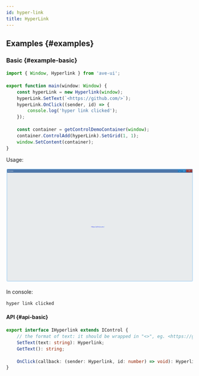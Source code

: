 ```yaml
---
id: hyper-link
title: HyperLink
---
```


## Examples {#examples}

### Basic {#example-basic}

```ts {5-8}
import { Window, Hyperlink } from 'ave-ui';

export function main(window: Window) {
    const hyperLink = new Hyperlink(window);
    hyperLink.SetText(`<https://github.com/>`);
    hyperLink.OnClick((sender, id) => {
        console.log('hyper link clicked');
    });

    const container = getControlDemoContainer(window);
    container.ControlAdd(hyperLink).SetGrid(1, 1);
    window.SetContent(container);
}
```

Usage:

![hyper link basic](./assets/hyper-link-basic.gif)

In console:

```bash
hyper link clicked
```

#### API {#api-basic}

```ts
export interface IHyperlink extends IControl {
    // the format of text: it should be wrapped in "<>", eg. <https://github.com/>
    SetText(text: string): Hyperlink;
    GetText(): string;

    OnClick(callback: (sender: Hyperlink, id: number) => void): Hyperlink;
}
```

